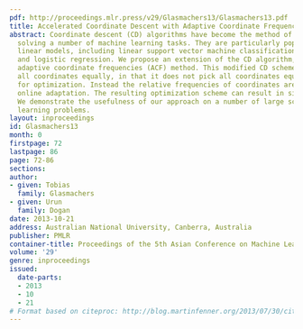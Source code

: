 ```yaml
---
pdf: http://proceedings.mlr.press/v29/Glasmachers13/Glasmachers13.pdf
title: Accelerated Coordinate Descent with Adaptive Coordinate Frequencies
abstract: Coordinate descent (CD) algorithms have become the method of choice for
  solving a number of machine learning tasks. They are particularly popular for training
  linear models, including linear support vector machine classification, LASSO regression,
  and logistic regression. We propose an extension of the CD algorithm, called the
  adaptive coordinate frequencies (ACF) method. This modified CD scheme does not treat
  all coordinates equally, in that it does not pick all coordinates equally often
  for optimization. Instead the relative frequencies of coordinates are subject to
  online adaptation. The resulting optimization scheme can result in significant speed-ups.
  We demonstrate the usefulness of our approach on a number of large scale machine
  learning problems.
layout: inproceedings
id: Glasmachers13
month: 0
firstpage: 72
lastpage: 86
page: 72-86
sections: 
author:
- given: Tobias
  family: Glasmachers
- given: Urun
  family: Dogan
date: 2013-10-21
address: Australian National University, Canberra, Australia
publisher: PMLR
container-title: Proceedings of the 5th Asian Conference on Machine Learning
volume: '29'
genre: inproceedings
issued:
  date-parts:
  - 2013
  - 10
  - 21
# Format based on citeproc: http://blog.martinfenner.org/2013/07/30/citeproc-yaml-for-bibliographies/
---
```

